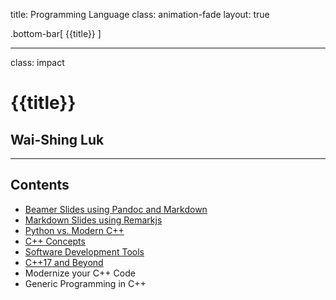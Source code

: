 title: Programming Language
class: animation-fade
layout: true

<!-- This slide will serve as the base layout for all your slides -->
.bottom-bar[
  {{title}}
]

---

class: impact

# {{title}}
## Wai-Shing Luk

---

## Contents

- [Beamer Slides using Pandoc and Markdown](beamer.pdf)
- [Markdown Slides using Remarkjs](remarkjs.html)
- [Python vs. Modern C++](py2cpp.html)
- [C++ Concepts](concepts.html)
- [Software Development Tools](swdev.html)
- [C++17 and Beyond](cpp17.html)
- Modernize your C++ Code
- Generic Programming in C++
